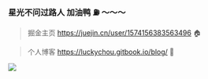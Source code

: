 ### 星光不问过路人 加油鸭 ⛽️ ～～～

> 掘金主页 https://juejin.cn/user/1574156383563496 🏠

> 个人博客 https://luckychou.gitbook.io/blog/ 📝

![](https://cdn.jsdelivr.net/gh/LuckyChou710/blog-images/bg-images/bg38.jpeg)

